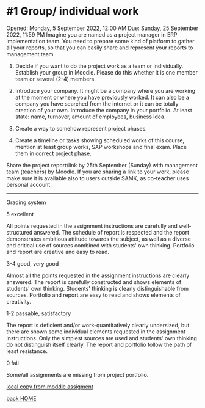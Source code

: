 # #1 Group/ individual work
Opened: Monday, 5 September 2022, 12:00 AM
Due: Sunday, 25 September 2022, 11:59 PM
Imagine you are named as a project manager in ERP implementation team. You need to prepare some kind of platform to gather all your reports, so that you can easily share and represent your reports to management team. 

1. Decide if you want to do the project work as a team or individually. Establish your group in Moodle. Please do this whether it is one member team or several (2-4) members. 

2. Introduce your company. It might be a company where you are working at the moment or where you have previously worked. It can also be a company you have searched from the internet or it can be totally creation of your own. Introduce the company in your portfolio. At least state: name, turnover, amount of employees, business idea.

3. Create a way to somehow represent project phases.

4. Create a timeline or tasks showing scheduled works of this course, mention at least group works, SAP workshops and final exam. Place them in correct project phase.

Share the project report/link by 25th September (Sunday) with management team (teachers) by Moodle. If you are sharing a link to your work, please make sure it is available also to users outside SAMK, as co-teacher uses personal account.

**************

Grading system

5 excellent

All points requested in the assignment instructions are carefully and well-structured answered. The schedule of report is respected and the report demonstrates ambitious attitude towards the subject, as well as a diverse and critical use of sources combined with students' own thinking. Portfolio and report are creative and easy to read.

3-4 good, very good

Almost all the points requested in the assignment instructions are clearly answered. The report is carefully constructed and shows elements of students’ own thinking. Students' thinking is clearly distinguishable from sources. Portfolio and report are easy to read and shows elements of creativity.

1-2 passable, satisfactory

The report is deficient and/or work-quantitatively clearly undersized, but there are shown some individual elements requested in the assignment instructions. Only the simplest sources are used and students' own thinking do not distinguish itself clearly. The report and portfolio follow the path of least resistance.

0 fail

Some/all assignments are missing from project portfolio. 

[local copy from moddle assigment](https://moodle3x.samk.fi/mod/assign/view.php?id=563375&forceview=1)

[back HOME](https://code.33co.de/ehofmann/ERP-samk)